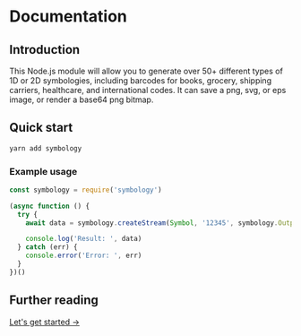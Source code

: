 # Documentation

## Introduction

This Node.js module will allow you to generate over 50+ different types of 1D or 2D symbologies, including barcodes for books, grocery, shipping carriers, healthcare, and international codes. It can save a png, svg, or eps image, or render a base64 png bitmap.

## Quick start

```sh
yarn add symbology
```

### Example usage

```js
const symbology = require('symbology')

(async function () {
  try {
    await data = symbology.createStream(Symbol, '12345', symbology.Output.PNG)

    console.log('Result: ', data)
  } catch (err) {
    console.error('Error: ', err)
  }
})()
```

## Further reading

[Let's get started →](api.md)
